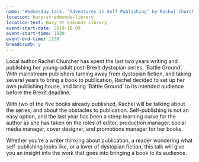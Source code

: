 ```yaml
---
name: "Wednesday talk: ‘Adventures in Self-Publishing’ by Rachel Churcher"
location: bury-st-edmunds-library
location-text: Bury St Edmunds Library
event-start-date: 2019-10-09
event-start-time: 1030
event-end-time: 1130
breadcrumb: y
---
```


Local author Rachel Churcher has spent the last two years writing and publishing her young-adult post-Brexit dystopian series, ‘Battle Ground’. With mainstream publishers turning away from dystopian fiction, and taking several years to bring a book to publication, Rachel decided to set up her own publishing house, and bring ‘Battle Ground’ to its intended audience before the Brexit deadline.

With two of the five books already published, Rachel will be talking about the series, and about the obstacles to publication. Self-publishing is not an easy option, and the last year has been a steep learning curve for the author as she has taken on the roles of editor, production manager, social media manager, cover designer, and promotions manager for her books.

Whether you’re a writer thinking about publication, a reader wondering what self-publishing looks like, or a lover of dystopian fiction, this talk will give you an insight into the work that goes into bringing a book to its audience.
